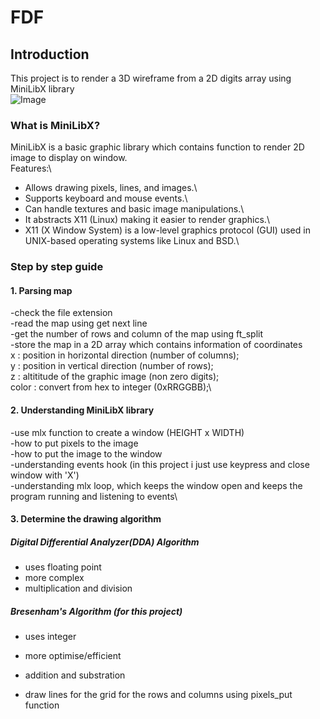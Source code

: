 # FDF
## Introduction

This project is to render a 3D wireframe from a 2D digits array using MiniLibX library\
![Image](https://github.com/user-attachments/assets/fe64d154-e831-4925-b7b7-545e8c4e34d1)

### What is MiniLibX?

MiniLibX is a basic graphic library which contains function to render 2D image to display on window.\
Features:\
- Allows drawing pixels, lines, and images.\
- Supports keyboard and mouse events.\
- Can handle textures and basic image manipulations.\
- It abstracts X11 (Linux) making it easier to render graphics.\
- X11 (X Window System) is a low-level graphics protocol (GUI) used in UNIX-based operating systems like Linux and BSD.\

### Step by step guide

#### 1. Parsing map
-check the file extension\
-read the map using get next line\
-get the number of rows and column of the map using ft_split\
-store the map in a 2D array which contains information of coordinates\
x : position in horizontal direction (number of columns);\
y : position in vertical direction (number of rows);\
z : altititude of the graphic image (non zero digits);\
color : convert from hex to integer (0xRRGGBB);\

#### 2. Understanding MiniLibX library
-use mlx function to create a window (HEIGHT x WIDTH)\
-how to put pixels to the image\
-how to put the image to the window\
-understanding events hook (in this project i just use keypress and close window with 'X')\
-understanding mlx loop, which keeps the window open and keeps the program running and listening to events\

#### 3. Determine the drawing algorithm
##### Digital Differential Analyzer(DDA) Algorithm
- uses floating point
- more complex
- multiplication and division

##### Bresenham's Algorithm (for this project)
- uses integer
- more optimise/efficient
- addition and substration

- draw lines for the grid for the rows and columns using pixels_put function
